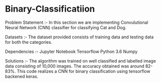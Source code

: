 # Binary-Classificatiion

Problem Statement :- 
In this section we are implementing Convulutional Neural Network (CNN) classifier for classifying Cat and Dog.

Datasets :- 
The dataset provided consists of training data and testing data for both the categories.

Dependencies :- 
Jupyter Notebook
Tensorflow
Python 3.6
Numpy

Solutions :- 
The algorithm was trained on well classified and labelled image data consisting of 10,000 images.
The accuracy obtained was around 82-83%.
This code realizes a CNN for binary classification using tensorflow backened keras.
